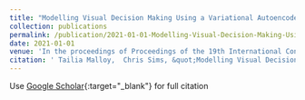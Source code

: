 ```yaml
---
title: "Modelling Visual Decision Making Using a Variational Autoencoder"
collection: publications
permalink: /publication/2021-01-01-Modelling-Visual-Decision-Making-Using-a-Variational-Autoencoder
date: 2021-01-01
venue: 'In the proceedings of Proceedings of the 19th International Conference on Cognitive Modelling'
citation: ' Tailia Malloy,  Chris Sims, &quot;Modelling Visual Decision Making Using a Variational Autoencoder.&quot; In the proceedings of Proceedings of the 19th International Conference on Cognitive Modelling, 2021.'
---
```

Use [Google Scholar](https://scholar.google.com/scholar?q=Modelling+Visual+Decision+Making+Using+a+Variational+Autoencoder){:target="_blank"} for full citation